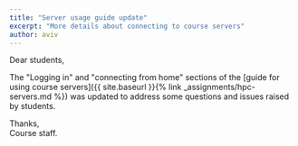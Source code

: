 ```yaml
---
title: "Server usage guide update"
excerpt: "More details about connecting to course servers"
author: aviv
---
```


Dear students, 

The "Logging in" and "connecting from home" sections of the [guide for using course servers]({{ site.baseurl }}{% link _assignments/hpc-servers.md %}) was updated to address some questions and issues raised by students.

Thanks,  
Course staff.


